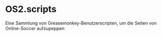 # OS2.scripts
Eine Sammlung von Greasemonkey-Benutzerscripten, um die Seiten von Online-Soccer aufzupeppen
